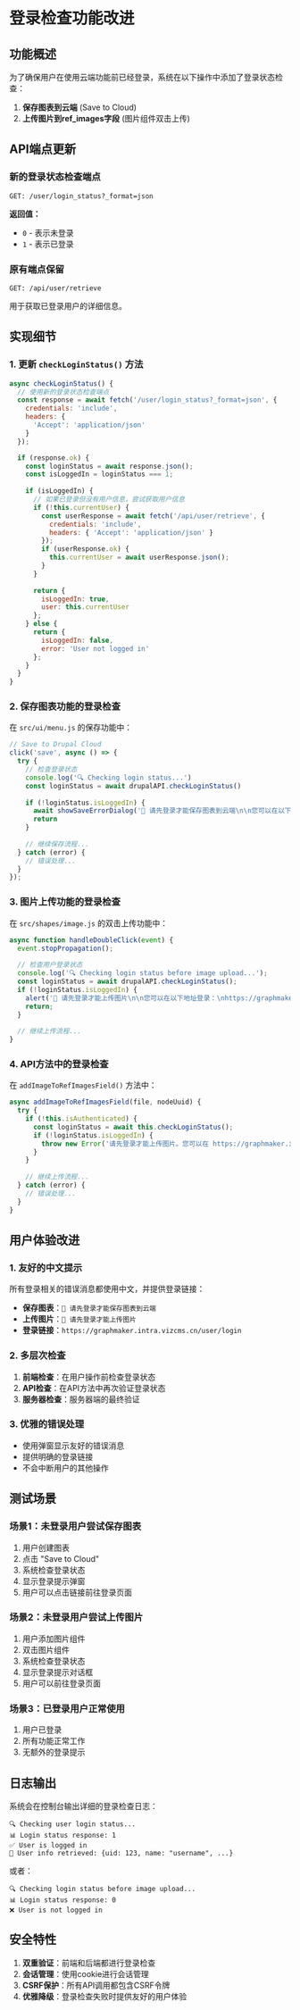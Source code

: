 # 登录检查功能改进

## 功能概述

为了确保用户在使用云端功能前已经登录，系统在以下操作中添加了登录状态检查：

1. **保存图表到云端** (Save to Cloud)
2. **上传图片到ref_images字段** (图片组件双击上传)

## API端点更新

### 新的登录状态检查端点

```
GET: /user/login_status?_format=json
```

**返回值：**
- `0` - 表示未登录
- `1` - 表示已登录

### 原有端点保留

```
GET: /api/user/retrieve
```
用于获取已登录用户的详细信息。

## 实现细节

### 1. 更新 `checkLoginStatus()` 方法

```javascript
async checkLoginStatus() {
  // 使用新的登录状态检查端点
  const response = await fetch('/user/login_status?_format=json', {
    credentials: 'include',
    headers: {
      'Accept': 'application/json'
    }
  });

  if (response.ok) {
    const loginStatus = await response.json();
    const isLoggedIn = loginStatus === 1;
    
    if (isLoggedIn) {
      // 如果已登录但没有用户信息，尝试获取用户信息
      if (!this.currentUser) {
        const userResponse = await fetch('/api/user/retrieve', {
          credentials: 'include',
          headers: { 'Accept': 'application/json' }
        });
        if (userResponse.ok) {
          this.currentUser = await userResponse.json();
        }
      }
      
      return {
        isLoggedIn: true,
        user: this.currentUser
      };
    } else {
      return {
        isLoggedIn: false,
        error: 'User not logged in'
      };
    }
  }
}
```

### 2. 保存图表功能的登录检查

在 `src/ui/menu.js` 的保存功能中：

```javascript
// Save to Drupal Cloud
click('save', async () => {
  try {
    // 检查登录状态
    console.log('🔍 Checking login status...')
    const loginStatus = await drupalAPI.checkLoginStatus()
    
    if (!loginStatus.isLoggedIn) {
      await showSaveErrorDialog('🔐 请先登录才能保存图表到云端\n\n您可以在以下地址登录：\nhttps://graphmaker.intra.vizcms.cn/user/login')
      return
    }
    
    // 继续保存流程...
  } catch (error) {
    // 错误处理...
  }
});
```

### 3. 图片上传功能的登录检查

在 `src/shapes/image.js` 的双击上传功能中：

```javascript
async function handleDoubleClick(event) {
  event.stopPropagation();
  
  // 检查用户登录状态
  console.log('🔍 Checking login status before image upload...');
  const loginStatus = await drupalAPI.checkLoginStatus();
  if (!loginStatus.isLoggedIn) {
    alert('🔐 请先登录才能上传图片\n\n您可以在以下地址登录：\nhttps://graphmaker.intra.vizcms.cn/user/login');
    return;
  }
  
  // 继续上传流程...
}
```

### 4. API方法中的登录检查

在 `addImageToRefImagesField()` 方法中：

```javascript
async addImageToRefImagesField(file, nodeUuid) {
  try {
    if (!this.isAuthenticated) {
      const loginStatus = await this.checkLoginStatus();
      if (!loginStatus.isLoggedIn) {
        throw new Error('请先登录才能上传图片。您可以在 https://graphmaker.intra.vizcms.cn/user/login 登录');
      }
    }
    
    // 继续上传流程...
  } catch (error) {
    // 错误处理...
  }
}
```

## 用户体验改进

### 1. 友好的中文提示

所有登录相关的错误消息都使用中文，并提供登录链接：

- **保存图表**：`🔐 请先登录才能保存图表到云端`
- **上传图片**：`🔐 请先登录才能上传图片`
- **登录链接**：`https://graphmaker.intra.vizcms.cn/user/login`

### 2. 多层次检查

1. **前端检查**：在用户操作前检查登录状态
2. **API检查**：在API方法中再次验证登录状态
3. **服务器检查**：服务器端的最终验证

### 3. 优雅的错误处理

- 使用弹窗显示友好的错误消息
- 提供明确的登录链接
- 不会中断用户的其他操作

## 测试场景

### 场景1：未登录用户尝试保存图表

1. 用户创建图表
2. 点击 "Save to Cloud"
3. 系统检查登录状态
4. 显示登录提示弹窗
5. 用户可以点击链接前往登录页面

### 场景2：未登录用户尝试上传图片

1. 用户添加图片组件
2. 双击图片组件
3. 系统检查登录状态
4. 显示登录提示对话框
5. 用户可以前往登录页面

### 场景3：已登录用户正常使用

1. 用户已登录
2. 所有功能正常工作
3. 无额外的登录提示

## 日志输出

系统会在控制台输出详细的登录检查日志：

```
🔍 Checking user login status...
📊 Login status response: 1
✅ User is logged in
👤 User info retrieved: {uid: 123, name: "username", ...}
```

或者：

```
🔍 Checking login status before image upload...
📊 Login status response: 0
❌ User is not logged in
```

## 安全特性

1. **双重验证**：前端和后端都进行登录检查
2. **会话管理**：使用cookie进行会话管理
3. **CSRF保护**：所有API调用都包含CSRF令牌
4. **优雅降级**：登录检查失败时提供友好的用户体验 